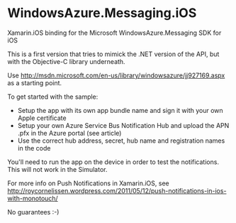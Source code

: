WindowsAzure.Messaging.iOS
==========================

Xamarin.iOS binding for the Microsoft WindowsAzure.Messaging SDK for iOS

This is a first version that tries to mimick the .NET version of the API, but with the Objective-C library underneath.

Use http://msdn.microsoft.com/en-us/library/windowsazure/jj927169.aspx as a starting point.

To get started with the sample:

- Setup the app with its own app bundle name and sign it with your own Apple certificate
- Setup your own Azure Service Bus Notification Hub and upload the APN .pfx in the Azure portal (see article)
- Use the correct hub address, secret, hub name and registration names in the code

You'll need to run the app on the device in order to test the notifications. This will not work in the Simulator.

For more info on Push Notifications in Xamarin.iOS, see http://roycornelissen.wordpress.com/2011/05/12/push-notifications-in-ios-with-monotouch/

No guarantees :-)
